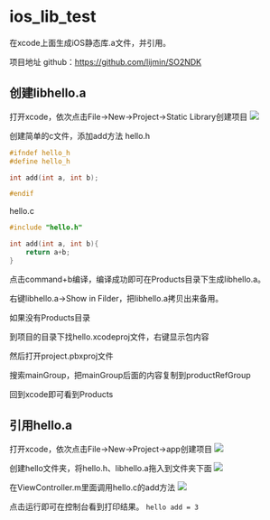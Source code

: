 # ios_lib_test
在xcode上面生成iOS静态库.a文件，并引用。

项目地址 github：<https://github.com/lijmin/SO2NDK>

## 创建libhello.a
打开xcode，依次点击File->New->Project->Static Library创建项目
![](https://lijmin.github.io/00_blogImg/img_blog16_01.png)
<!--More-->
创建简单的c文件，添加add方法
hello.h
```c++
#ifndef hello_h
#define hello_h

int add(int a, int b);

#endif
```
hello.c
```c++
#include "hello.h"

int add(int a, int b){
    return a+b;
}
```
点击command+b编译，编译成功即可在Products目录下生成libhello.a。

右键libhello.a->Show in Filder，把libhello.a拷贝出来备用。

如果没有Products目录

到项目的目录下找hello.xcodeproj文件，右键显示包内容

然后打开project.pbxproj文件

搜索mainGroup，把mainGroup后面的内容复制到productRefGroup

回到xcode即可看到Products

## 引用hello.a
打开xcode，依次点击File->New->Project->app创建项目
![](https://lijmin.github.io/00_blogImg/img_blog16_02.png)

创建hello文件夹，将hello.h、libhello.a拖入到文件夹下面
![](https://lijmin.github.io/00_blogImg/img_blog16_03.png)

在ViewController.m里面调用hello.c的add方法
![](https://lijmin.github.io/00_blogImg/img_blog16_04.png)

点击运行即可在控制台看到打印结果。
`hello add = 3`
